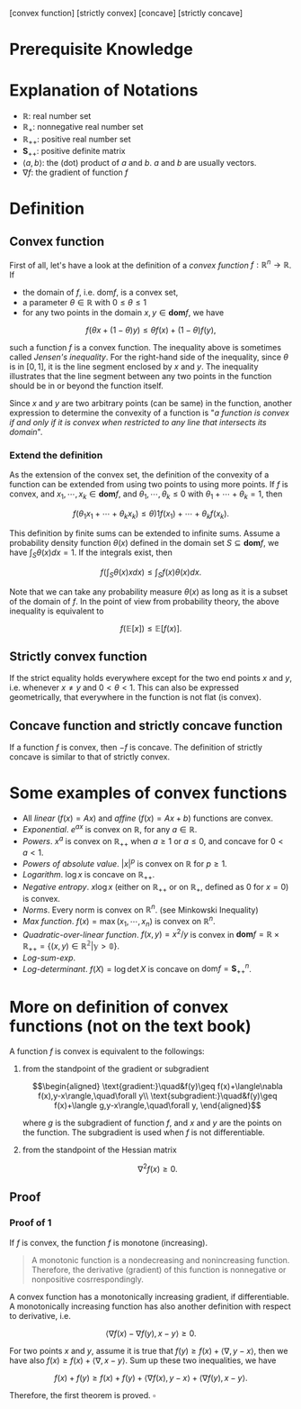 [convex function] [strictly convex] [concave] [strictly concave]

# Prerequisite Knowledge

# Explanation of Notations

- $\mathbb{R}$: real number set
- $\mathbb{R}_{+}$: nonnegative real number set
- $\mathbb{R}_{++}$: positive real number set
- $\mathbf{S}_{++}$: positive definite matrix
- $\langle a,b\rangle$: the (dot) product of $a$ and $b$. $a$ and $b$ are usually vectors.
- $\nabla f$: the gradient of function $f$

# Definition

## Convex function

First of all, let's have a look at the definition of a *convex function* $f:\mathbb{R}^n\rightarrow\mathbb{R}$. If

- the domain of $f$, i.e. $\boldsymbol{\mathrm{dom}}f$, is a convex set,
- a parameter $\theta\in\mathbb{R}$ with $0\leq\theta\leq1$
- for any two points in the domain $x,y\in\textbf{dom}f$, we have

$$f(\theta x+(1-\theta)y)\leq\theta f(x)+(1-\theta)f(y),$$

such a function $f$ is a convex function. The inequality above is sometimes called *Jensen's inequality*. For the right-hand side of the inequality, since $\theta$ is in $[0,1]$, it is the line segment enclosed by $x$ and $y$. The inequality illustrates that the line segment between any two points in the function should be in or beyond the function itself.

Since $x$ and $y$ are two arbitrary points (can be same) in the function, another expression to determine the convexity of a function is "*a function is convex if and only if it is convex when restricted to any line that intersects its domain*".

### Extend the definition

As the extension of the convex set, the definition of the convexity of a function can be extended from using two points to using more points. If $f$ is convex, and $x_1,\cdots,x_k\in\textbf{dom}f$, and $\theta_1,\cdots,\theta_k\leq0$ with $\theta_1+\cdots+\theta_k=1$, then

$$f(\theta_1x_1+\cdots+\theta_kx_k)\leq\theta)1f(x_1)+\cdots+\theta_kf(x_k).$$

This definition by finite sums can be extended to infinite sums. Assume a probability density function $\theta(x)$ defined in the domain set $S\subseteq\textbf{dom}f$, we have $\int_S\theta(x)dx=1$. If the integrals exist, then

$$f\left(\int_S\theta(x)xdx\right)\leq\int_Sf(x)\theta(x)dx.$$

Note that we can take any probability measure $\theta(x)$ as long as it is a subset of the domain of $f$. In the point of view from probability theory, the above inequality is equivalent to

$$f(\mathbb{E}[x])\leq\mathbb{E}\left[f(x)\right].$$

## Strictly convex function

If the strict equality holds everywhere except for the two end points $x$ and $y$, i.e. whenever $x\neq y$ and $0<\theta<1$. This can also be expressed geometrically, that everywhere in the function is not flat (is convex).

## Concave function and strictly concave function

If a function $f$ is convex, then $-f$ is concave. The definition of strictly concave is similar to that of strictly convex.

# Some examples of convex functions

- All *linear* ($f(x)=Ax$) and *affine* ($f(x)=Ax+b$) functions are convex.
- *Exponential*. $e^{ax}$ is convex on $\mathbb{R}$, for any $a\in\mathbb{R}$.
- *Powers*. $x^a$ is convex on $\mathbb{R}_{++}$ when $a\geq1$ or $a\leq0$, and concave for $0<a<1$.
- *Powers of absolute value*. $|x|^p$ is convex on $\mathbb{R}$ for $p\geq1$.
- *Logarithm*. $\log x$ is concave on $\mathbb{R}_{++}$.
- *Negative entropy*. $x\log x$ (either on $\mathbb{R}_{++}$ or on $\mathbb{R}_{+}$, defined as 0 for $x=0$) is convex.
- *Norms*. Every norm is convex on $\mathbb{R}^n$. (see Minkowski Inequality)
- *Max function*. $f(x)=\max(x_1,\cdots,x_n)$ is convex on $\mathbb{R}^n$.
- *Quadratic-over-linear function*. $f(x,y)=x^2/y$ is convex in $\textbf{dom}f=\mathbb{R}\times\mathbb{R}_{++}=\left\{(x,y)\in\mathbb{R^2|y>0}\right\}$.
- *Log-sum-exp*. 
- *Log-determinant*. $f(X)=\log\det X$ is concave on $\boldsymbol{\mathrm{dom}}f=\mathbf{S}_{++}^{n}$.

# More on definition of convex functions (not on the text book)

A function $f$ is convex is equivalent to the followings:

1. from the standpoint of the gradient or subgradient

    $$\begin{aligned}
        \text{gradient:}\quad&f(y)\geq f(x)+\langle\nabla f(x),y-x\rangle,\quad\forall y\\
        \text{subgradient:}\quad&f(y)\geq f(x)+\langle g,y-x\rangle,\quad\forall y,
    \end{aligned}$$

    where $g$ is the subgradient of function $f$, and $x$ and $y$ are the points on the function. The subgradient is used when $f$ is not differentiable.

2. from the standpoint of the Hessian matrix

    $$\nabla^2f(x)\geq 0.$$

## Proof

### Proof of 1

If $f$ is convex, the function $f$ is monotone (increasing).

> A monotonic function is a nondecreasing and nonincreasing function. Therefore, the derivative (gradient) of this function is nonnegative or nonpositive cosrrespondingly.

A convex function has a monotonically increasing gradient, if differentiable. A monotonically increasing function has also another definition with respect to derivative, i.e.

$$\langle\nabla f(x)-\nabla f(y),x-y\rangle\geq0.$$

For two points $x$ and $y$, assume it is true that $f(y)\geq f(x)+\langle\nabla,y-x\rangle$, then we have also $f(x)\geq f(x)+\langle\nabla,x-y\rangle$. Sum up these two inequalities, we have

$$f(x)+f(y)\geq f(x)+f(y)+\langle\nabla f(x),y-x\rangle+\langle\nabla f(y),x-y\rangle.$$

Therefore, the first theorem is proved. $\square$